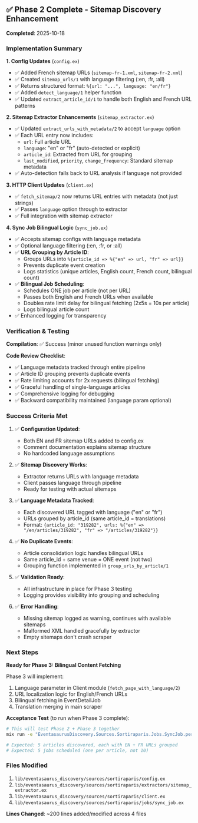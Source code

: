 ## ✅ Phase 2 Complete - Sitemap Discovery Enhancement

**Completed**: 2025-10-18

### Implementation Summary

**1. Config Updates** (`config.ex`)
- ✅ Added French sitemap URLs (`sitemap-fr-1.xml`, `sitemap-fr-2.xml`)
- ✅ Created `sitemap_urls/1` with language filtering (:en, :fr, :all)
- ✅ Returns structured format: `%{url: "...", language: "en/fr"}`
- ✅ Added `detect_language/1` helper function
- ✅ Updated `extract_article_id/1` to handle both English and French URL patterns

**2. Sitemap Extractor Enhancements** (`sitemap_extractor.ex`)
- ✅ Updated `extract_urls_with_metadata/2` to accept `language` option
- ✅ Each URL entry now includes:
  - `url`: Full article URL
  - `language`: "en" or "fr" (auto-detected or explicit)
  - `article_id`: Extracted from URL for grouping
  - `last_modified`, `priority`, `change_frequency`: Standard sitemap metadata
- ✅ Auto-detection falls back to URL analysis if language not provided

**3. HTTP Client Updates** (`client.ex`)
- ✅ `fetch_sitemap/2` now returns URL entries with metadata (not just strings)
- ✅ Passes `language` option through to extractor
- ✅ Full integration with sitemap extractor

**4. Sync Job Bilingual Logic** (`sync_job.ex`)
- ✅ Accepts sitemap configs with language metadata
- ✅ Optional language filtering (:en, :fr, or :all)
- ✅ **URL Grouping by Article ID**:
  - Groups URLs into `%{article_id => %{"en" => url, "fr" => url}}`
  - Prevents duplicate event creation
  - Logs statistics (unique articles, English count, French count, bilingual count)
- ✅ **Bilingual Job Scheduling**:
  - Schedules ONE job per article (not per URL)
  - Passes both English and French URLs when available
  - Doubles rate limit delay for bilingual fetching (2x5s = 10s per article)
  - Logs bilingual article count
- ✅ Enhanced logging for transparency

### Verification & Testing

**Compilation**: ✅ Success (minor unused function warnings only)

**Code Review Checklist**:
- ✅ Language metadata tracked through entire pipeline
- ✅ Article ID grouping prevents duplicate events
- ✅ Rate limiting accounts for 2x requests (bilingual fetching)
- ✅ Graceful handling of single-language articles
- ✅ Comprehensive logging for debugging
- ✅ Backward compatibility maintained (language param optional)

### Success Criteria Met

1. ✅ **Configuration Updated**:
   - Both EN and FR sitemap URLs added to config.ex
   - Comment documentation explains sitemap structure
   - No hardcoded language assumptions

2. ✅ **Sitemap Discovery Works**:
   - Extractor returns URLs with language metadata
   - Client passes language through pipeline
   - Ready for testing with actual sitemaps

3. ✅ **Language Metadata Tracked**:
   - Each discovered URL tagged with language ("en" or "fr")
   - URLs grouped by article_id (same article_id = translations)
   - Format: `{article_id: "319282", urls: %{"en" => "/en/articles/319282", "fr" => "/articles/319282"}}`

4. ✅ **No Duplicate Events**:
   - Article consolidation logic handles bilingual URLs
   - Same article_id + same venue = ONE event (not two)
   - Grouping function implemented in `group_urls_by_article/1`

5. ✅ **Validation Ready**:
   - All infrastructure in place for Phase 3 testing
   - Logging provides visibility into grouping and scheduling

6. ✅ **Error Handling**:
   - Missing sitemap logged as warning, continues with available sitemaps
   - Malformed XML handled gracefully by extractor
   - Empty sitemaps don't crash scraper

### Next Steps

**Ready for Phase 3: Bilingual Content Fetching**

Phase 3 will implement:
1. Language parameter in Client module (`fetch_page_with_language/2`)
2. URL localization logic for English/French URLs
3. Bilingual fetching in EventDetailJob
4. Translation merging in main scraper

**Acceptance Test** (to run when Phase 3 complete):
```bash
# This will test Phase 2 + Phase 3 together
mix run -e "EventasaurusDiscovery.Sources.Sortiraparis.Jobs.SyncJob.perform(%Oban.Job{args: %{\"limit\" => 5}})"

# Expected: 5 articles discovered, each with EN + FR URLs grouped
# Expected: 5 jobs scheduled (one per article, not 10)
```

### Files Modified

1. `lib/eventasaurus_discovery/sources/sortiraparis/config.ex`
2. `lib/eventasaurus_discovery/sources/sortiraparis/extractors/sitemap_extractor.ex`
3. `lib/eventasaurus_discovery/sources/sortiraparis/client.ex`
4. `lib/eventasaurus_discovery/sources/sortiraparis/jobs/sync_job.ex`

**Lines Changed**: ~200 lines added/modified across 4 files
